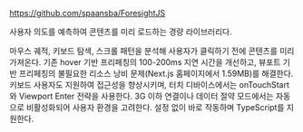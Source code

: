 https://github.com/spaansba/ForesightJS


사용자 의도를 예측하여 콘텐츠를 미리 로드하는 경량 라이브러리다.

마우스 궤적, 키보드 탐색, 스크롤 패턴을 분석해 사용자가 클릭하기 전에 콘텐츠를 미리 가져온다. 기존 hover 기반 프리페칭의 100-200ms 지연 시간을 개선하고, 뷰포트 기반 프리페칭의 불필요한 리소스 낭비 문제(Next.js 홈페이지에서 1.59MB)를 해결한다. 키보드 사용자도 지원하여 접근성을 향상시키며, 터치 디바이스에서는 onTouchStart와 Viewport Enter 전략을 사용한다. 3G 이하 연결이나 데이터 절약 모드에서는 자동으로 비활성화되어 사용자 환경을 고려한다. 설정 없이 바로 작동하며 TypeScript를 지원한다.